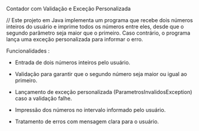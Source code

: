 Contador com Validação e Exceção Personalizada


// Este projeto em Java implementa um programa que recebe dois números inteiros do usuário e imprime todos os números entre eles, desde que o segundo parâmetro seja maior que o primeiro. Caso contrário, o programa lança uma exceção personalizada para informar o erro.

Funcionalidades :

- Entrada de dois números inteiros pelo usuário.

- Validação para garantir que o segundo número seja maior ou igual ao primeiro.

- Lançamento de exceção personalizada (ParametrosInvalidosException) caso a validação falhe.

- Impressão dos números no intervalo informado pelo usuário.

- Tratamento de erros com mensagem clara para o usuário.
